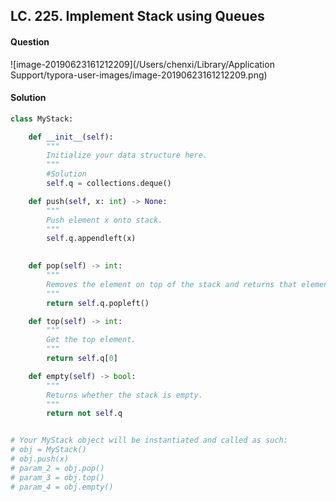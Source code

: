## LC. 225. Implement Stack using Queues

#### Question

![image-20190623161212209](/Users/chenxi/Library/Application Support/typora-user-images/image-20190623161212209.png)



#### Solution

```python
class MyStack:

    def __init__(self):
        """
        Initialize your data structure here.
        """
        #Solution
        self.q = collections.deque()

    def push(self, x: int) -> None:
        """
        Push element x onto stack.
        """
        self.q.appendleft(x)
        

    def pop(self) -> int:
        """
        Removes the element on top of the stack and returns that element.
        """
        return self.q.popleft()

    def top(self) -> int:
        """
        Get the top element.
        """
        return self.q[0]

    def empty(self) -> bool:
        """
        Returns whether the stack is empty.
        """
        return not self.q


# Your MyStack object will be instantiated and called as such:
# obj = MyStack()
# obj.push(x)
# param_2 = obj.pop()
# param_3 = obj.top()
# param_4 = obj.empty()
```

